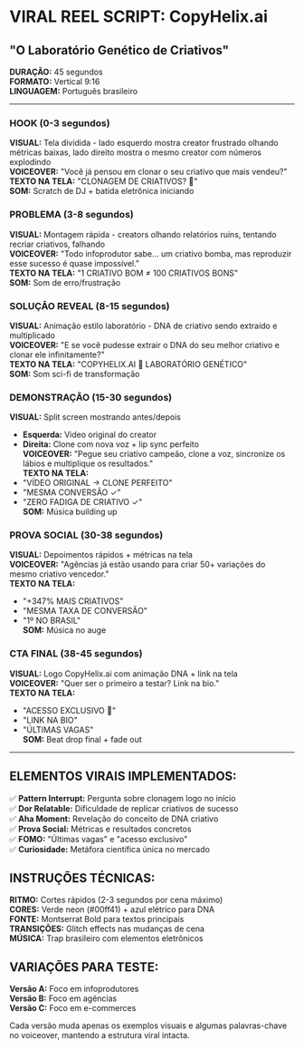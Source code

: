 # VIRAL REEL SCRIPT: CopyHelix.ai
## "O Laboratório Genético de Criativos"

**DURAÇÃO:** 45 segundos  
**FORMATO:** Vertical 9:16  
**LINGUAGEM:** Português brasileiro  

---

### HOOK (0-3 segundos)
**VISUAL:** Tela dividida - lado esquerdo mostra creator frustrado olhando métricas baixas, lado direito mostra o mesmo creator com números explodindo  
**VOICEOVER:** "Você já pensou em clonar o seu criativo que mais vendeu?"  
**TEXTO NA TELA:** "CLONAGEM DE CRIATIVOS? 🧬"  
**SOM:** Scratch de DJ + batida eletrônica iniciando  

### PROBLEMA (3-8 segundos)
**VISUAL:** Montagem rápida - creators olhando relatórios ruins, tentando recriar criativos, falhando  
**VOICEOVER:** "Todo infoprodutor sabe... um criativo bomba, mas reproduzir esse sucesso é quase impossível."  
**TEXTO NA TELA:** "1 CRIATIVO BOM ≠ 100 CRIATIVOS BONS"  
**SOM:** Som de erro/frustração  

### SOLUÇÃO REVEAL (8-15 segundos)
**VISUAL:** Animação estilo laboratório - DNA de criativo sendo extraído e multiplicado  
**VOICEOVER:** "E se você pudesse extrair o DNA do seu melhor criativo e clonar ele infinitamente?"  
**TEXTO NA TELA:** "COPYHELIX.AI 🧬 LABORATÓRIO GENÉTICO"  
**SOM:** Som sci-fi de transformação  

### DEMONSTRAÇÃO (15-30 segundos)
**VISUAL:** Split screen mostrando antes/depois  
- **Esquerda:** Video original do creator  
- **Direita:** Clone com nova voz + lip sync perfeito  
**VOICEOVER:** "Pegue seu criativo campeão, clone a voz, sincronize os lábios e multiplique os resultados."  
**TEXTO NA TELA:** 
- "VÍDEO ORIGINAL → CLONE PERFEITO"
- "MESMA CONVERSÃO ✓"
- "ZERO FADIGA DE CRIATIVO ✓"  
**SOM:** Música building up  

### PROVA SOCIAL (30-38 segundos)
**VISUAL:** Depoimentos rápidos + métricas na tela  
**VOICEOVER:** "Agências já estão usando para criar 50+ variações do mesmo criativo vencedor."  
**TEXTO NA TELA:** 
- "+347% MAIS CRIATIVOS"
- "MESMA TAXA DE CONVERSÃO"
- "1º NO BRASIL"  
**SOM:** Música no auge  

### CTA FINAL (38-45 segundos)
**VISUAL:** Logo CopyHelix.ai com animação DNA + link na tela  
**VOICEOVER:** "Quer ser o primeiro a testar? Link na bio."  
**TEXTO NA TELA:** 
- "ACESSO EXCLUSIVO 🔬"
- "LINK NA BIO"
- "ÚLTIMAS VAGAS"  
**SOM:** Beat drop final + fade out  

---

## ELEMENTOS VIRAIS IMPLEMENTADOS:

✅ **Pattern Interrupt:** Pergunta sobre clonagem logo no início  
✅ **Dor Relatable:** Dificuldade de replicar criativos de sucesso  
✅ **Aha Moment:** Revelação do conceito de DNA criativo  
✅ **Prova Social:** Métricas e resultados concretos  
✅ **FOMO:** "Últimas vagas" e "acesso exclusivo"  
✅ **Curiosidade:** Metáfora científica única no mercado  

## INSTRUÇÕES TÉCNICAS:

**RITMO:** Cortes rápidos (2-3 segundos por cena máximo)  
**CORES:** Verde neon (#00ff41) + azul elétrico para DNA  
**FONTE:** Montserrat Bold para textos principais  
**TRANSIÇÕES:** Glitch effects nas mudanças de cena  
**MÚSICA:** Trap brasileiro com elementos eletrônicos  

## VARIAÇÕES PARA TESTE:

**Versão A:** Foco em infoprodutores  
**Versão B:** Foco em agências  
**Versão C:** Foco em e-commerces  

Cada versão muda apenas os exemplos visuais e algumas palavras-chave no voiceover, mantendo a estrutura viral intacta.